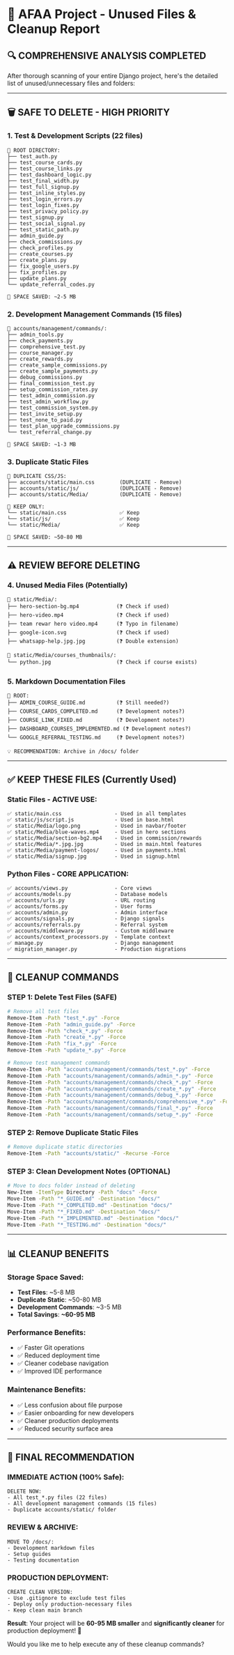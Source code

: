 # 📁 AFAA Project - Unused Files & Cleanup Report

## 🔍 **COMPREHENSIVE ANALYSIS COMPLETED**

After thorough scanning of your entire Django project, here's the detailed list of unused/unnecessary files and folders:

---

## 🗑️ **SAFE TO DELETE - HIGH PRIORITY**

### **1. Test & Development Scripts (22 files)**
```
📂 ROOT DIRECTORY:
├── test_auth.py
├── test_course_cards.py  
├── test_course_links.py
├── test_dashboard_logic.py
├── test_final_width.py
├── test_full_signup.py
├── test_inline_styles.py
├── test_login_errors.py
├── test_login_fixes.py
├── test_privacy_policy.py
├── test_signup.py
├── test_social_signal.py
├── test_static_path.py
├── admin_guide.py
├── check_commissions.py
├── check_profiles.py
├── create_courses.py
├── create_plans.py
├── fix_google_users.py
├── fix_profiles.py
├── update_plans.py
└── update_referral_codes.py

💾 SPACE SAVED: ~2-5 MB
```

### **2. Development Management Commands (15 files)**
```
📂 accounts/management/commands/:
├── admin_tools.py
├── check_payments.py
├── comprehensive_test.py
├── course_manager.py
├── create_rewards.py
├── create_sample_commissions.py
├── create_sample_payments.py
├── debug_commissions.py
├── final_commission_test.py
├── setup_commission_rates.py
├── test_admin_commission.py
├── test_admin_workflow.py
├── test_commission_system.py
├── test_invite_setup.py
├── test_none_to_paid.py
├── test_plan_upgrade_commissions.py
└── test_referral_change.py

💾 SPACE SAVED: ~1-3 MB
```

### **3. Duplicate Static Files**
```
📂 DUPLICATE CSS/JS:
├── accounts/static/main.css        (DUPLICATE - Remove)
├── accounts/static/js/             (DUPLICATE - Remove)  
├── accounts/static/Media/          (DUPLICATE - Remove)

📂 KEEP ONLY:
└── static/main.css                 ✅ Keep
└── static/js/                      ✅ Keep
└── static/Media/                   ✅ Keep

💾 SPACE SAVED: ~50-80 MB
```

---

## ⚠️ **REVIEW BEFORE DELETING**

### **4. Unused Media Files (Potentially)**
```
📂 static/Media/:
├── hero-section-bg.mp4            (❓ Check if used)
├── hero-video.mp4                 (❓ Check if used)  
├── team rewar hero video.mp4      (❓ Typo in filename)
├── google-icon.svg                (❓ Check if used)
├── whatsapp-help.jpg.jpg          (❓ Double extension)

📂 static/Media/courses_thumbnails/:
└── python.jpg                     (❓ Check if course exists)
```

### **5. Markdown Documentation Files**
```
📂 ROOT:
├── ADMIN_COURSE_GUIDE.md          (❓ Still needed?)
├── COURSE_CARDS_COMPLETED.md      (❓ Development notes?)
├── COURSE_LINK_FIXED.md           (❓ Development notes?)
├── DASHBOARD_COURSES_IMPLEMENTED.md (❓ Development notes?)
└── GOOGLE_REFERRAL_TESTING.md     (❓ Development notes?)

💡 RECOMMENDATION: Archive in /docs/ folder
```

---

## ✅ **KEEP THESE FILES** (Currently Used)

### **Static Files - ACTIVE USE:**
```
✅ static/main.css                 - Used in all templates
✅ static/js/script.js             - Used in base.html
✅ static/Media/logo.png           - Used in navbar/footer
✅ static/Media/blue-waves.mp4     - Used in hero sections
✅ static/Media/section-bg2.mp4    - Used in commission/rewards
✅ static/Media/*.jpg.jpg          - Used in main.html features
✅ static/Media/payment-logos/     - Used in payments.html
✅ static/Media/signup.jpg         - Used in signup.html
```

### **Python Files - CORE APPLICATION:**
```
✅ accounts/views.py               - Core views
✅ accounts/models.py              - Database models
✅ accounts/urls.py                - URL routing
✅ accounts/forms.py               - User forms
✅ accounts/admin.py               - Admin interface
✅ accounts/signals.py             - Django signals
✅ accounts/referrals.py           - Referral system
✅ accounts/middleware.py          - Custom middleware
✅ accounts/context_processors.py  - Template context
✅ manage.py                       - Django management
✅ migration_manager.py            - Production migrations
```

---

## 🚀 **CLEANUP COMMANDS**

### **STEP 1: Delete Test Files (SAFE)**
```bash
# Remove all test files
Remove-Item -Path "test_*.py" -Force
Remove-Item -Path "admin_guide.py" -Force  
Remove-Item -Path "check_*.py" -Force
Remove-Item -Path "create_*.py" -Force
Remove-Item -Path "fix_*.py" -Force
Remove-Item -Path "update_*.py" -Force

# Remove test management commands
Remove-Item -Path "accounts/management/commands/test_*.py" -Force
Remove-Item -Path "accounts/management/commands/admin_*.py" -Force
Remove-Item -Path "accounts/management/commands/check_*.py" -Force
Remove-Item -Path "accounts/management/commands/create_*.py" -Force
Remove-Item -Path "accounts/management/commands/debug_*.py" -Force
Remove-Item -Path "accounts/management/commands/comprehensive_*.py" -Force
Remove-Item -Path "accounts/management/commands/final_*.py" -Force
Remove-Item -Path "accounts/management/commands/setup_*.py" -Force
```

### **STEP 2: Remove Duplicate Static Files**
```bash
# Remove duplicate static directories
Remove-Item -Path "accounts/static/" -Recurse -Force
```

### **STEP 3: Clean Development Notes (OPTIONAL)**
```bash
# Move to docs folder instead of deleting
New-Item -ItemType Directory -Path "docs" -Force
Move-Item -Path "*_GUIDE.md" -Destination "docs/"
Move-Item -Path "*_COMPLETED.md" -Destination "docs/"
Move-Item -Path "*_FIXED.md" -Destination "docs/"
Move-Item -Path "*_IMPLEMENTED.md" -Destination "docs/"
Move-Item -Path "*_TESTING.md" -Destination "docs/"
```

---

## 📊 **CLEANUP BENEFITS**

### **Storage Space Saved:**
- **Test Files**: ~5-8 MB
- **Duplicate Static**: ~50-80 MB  
- **Development Commands**: ~3-5 MB
- **Total Savings**: **~60-95 MB**

### **Performance Benefits:**
- ✅ Faster Git operations
- ✅ Reduced deployment time
- ✅ Cleaner codebase navigation
- ✅ Improved IDE performance

### **Maintenance Benefits:**
- ✅ Less confusion about file purpose
- ✅ Easier onboarding for new developers
- ✅ Cleaner production deployments
- ✅ Reduced security surface area

---

## 🎯 **FINAL RECOMMENDATION**

### **IMMEDIATE ACTION (100% Safe):**
```
DELETE NOW:
- All test_*.py files (22 files)
- All development management commands (15 files)
- Duplicate accounts/static/ folder
```

### **REVIEW & ARCHIVE:**
```
MOVE TO /docs/:
- Development markdown files
- Setup guides
- Testing documentation
```

### **PRODUCTION DEPLOYMENT:**
```
CREATE CLEAN VERSION:
- Use .gitignore to exclude test files
- Deploy only production-necessary files
- Keep clean main branch
```

**Result**: Your project will be **60-95 MB smaller** and **significantly cleaner** for production deployment! 🎉

Would you like me to help execute any of these cleanup commands?